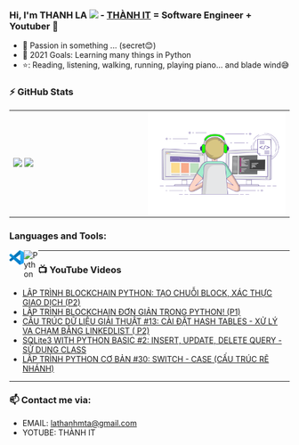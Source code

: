 ### Hi, I'm THANH LA <img src="https://media.giphy.com/media/hvRJCLFzcasrR4ia7z/giphy.gif" width="25px"> -  [THÀNH IT][website] = Software Engineer + Youtuber 🌻  


- 🔭 Passion in something ... (secret😊)
- 💪 2021 Goals: Learning many things in Python
- ⭐: Reading, listening, walking, running, playing piano... and blade wind😅

### :zap: GitHub Stats

<table>
<tr>
  <td width="48%">
    <img src="https://github-readme-stats.vercel.app/api?username=ThanhLa1802&show_icons=true&hide=contribs,issues&hide_border=true" />
    <img src="https://github-readme-stats.vercel.app/api/top-langs/?username=ThanhLa1802&layout=compact&show_icons=true&hide_border=true" />
  </td>
  <td width="52%"><img alt="gif" align="right" src=".github/assets/coding-freak.gif"/></td>
</tr>
<table>

### Languages and Tools:
<img align="left" alt="Visual Studio Code" width="26px" src="https://raw.githubusercontent.com/github/explore/80688e429a7d4ef2fca1e82350fe8e3517d3494d/topics/visual-studio-code/visual-studio-code.png" />
<img align="left" alt="Python" width="26px" src="https://upload.wikimedia.org/wikipedia/commons/thumb/0/0a/Python.svg/1200px-Python.svg.png" /> 

---

### 📺 YouTube Videos

<!-- YOUTUBE:START -->
- [LẬP TRÌNH BLOCKCHAIN PYTHON: TẠO CHUỖI BLOCK, XÁC THỰC GIAO DỊCH &lpar;P2&rpar;](https://www.youtube.com/watch?v=huSfctIIrR0)
- [LẬP TRÌNH BLOCKCHAIN ĐƠN GIẢN TRONG PYTHON! &lpar;P1&rpar;](https://www.youtube.com/watch?v=nIhvKvbL7eM)
- [CẤU TRÚC DỮ LIỆU GIẢI THUẬT #13: CÀI ĐẶT HASH TABLES - XỬ LÝ VA CHẠM  BẰNG LINKEDLIST &lpar; P2&rpar;](https://www.youtube.com/watch?v=GQs3FhwEmy0)
- [SQLite3 WITH PYTHON BASIC #2:  INSERT, UPDATE, DELETE QUERY - SỬ DỤNG CLASS](https://www.youtube.com/watch?v=wKOVLYd0R3I)
- [LẬP TRÌNH PYTHON CƠ BẢN #30: SWITCH - CASE &lpar;CẤU TRÚC RẼ NHÁNH&rpar;](https://www.youtube.com/watch?v=2TzuK_N74bs)
<!-- YOUTUBE:END -->

---

### 📫 Contact me via:
- EMAIL: lathanhmta@gmail.com
- YOTUBE: THÀNH IT

[website]: https://www.youtube.com/channel/UC9L5_YMFz8JfBeQtUic8-3A
